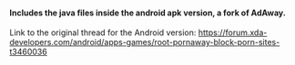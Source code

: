 
#### Includes the java files inside the android apk version, a fork of AdAway.

Link to the original thread for the Android version: https://forum.xda-developers.com/android/apps-games/root-pornaway-block-porn-sites-t3460036
